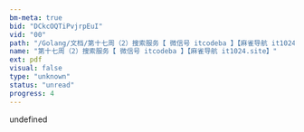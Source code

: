 ```yaml
---
bm-meta: true
bid: "DCkcOQTiPvjrpEuI"
vid: "00"
path: "/Golang/文档/第十七周（2）搜索服务【 微信号 itcodeba 】【麻雀导航 it1024.site】.pdf"
name: "第十七周（2）搜索服务【 微信号 itcodeba 】【麻雀导航 it1024.site】"
ext: pdf
visual: false
type: "unknown"
status: "unread"
progress: 4
---
```

undefined